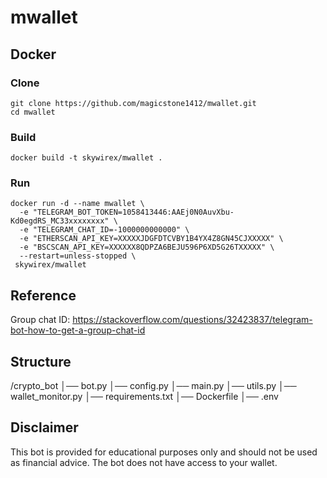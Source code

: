 # mwallet

## Docker
### Clone
```
git clone https://github.com/magicstone1412/mwallet.git
cd mwallet
```
### Build
```
docker build -t skywirex/mwallet .
```
### Run
```
docker run -d --name mwallet \
  -e "TELEGRAM_BOT_TOKEN=1058413446:AAEj0N0AuvXbu-Kd0egdRS_MC33xxxxxxxx" \
  -e "TELEGRAM_CHAT_ID=-1000000000000" \
  -e "ETHERSCAN_API_KEY=XXXXXJDGFDTCVBY1B4YX4Z8GN45CJXXXXX" \
  -e "BSCSCAN_API_KEY=XXXXXX8QDPZA6BEJU596P6XD5G26TXXXXX" \
  --restart=unless-stopped \
 skywirex/mwallet
```

## Reference

Group chat ID: https://stackoverflow.com/questions/32423837/telegram-bot-how-to-get-a-group-chat-id


## Structure

/crypto_bot
│── bot.py
│── config.py
│── main.py
│── utils.py
│── wallet_monitor.py
│── requirements.txt
│── Dockerfile
│── .env

## Disclaimer

This bot is provided for educational purposes only and should not be used as financial advice. The bot does not have access to your wallet.